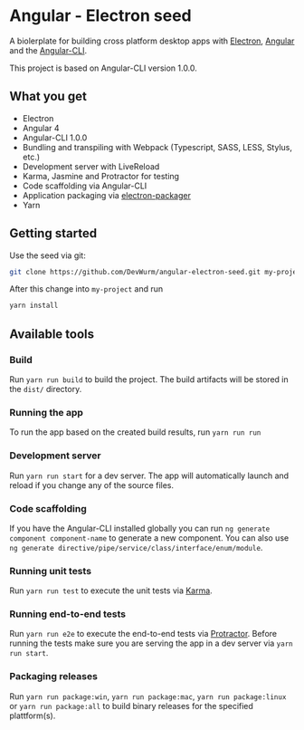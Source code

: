 # Angular - Electron seed
A biolerplate for building cross platform desktop apps with [Electron](http://electron.atom.io/), [Angular](https://angular.io/) and the [Angular-CLI](https://github.com/angular/angular-cli).

This project is based on Angular-CLI version 1.0.0.

## What you get
* Electron
* Angular 4
* Angular-CLI 1.0.0
* Bundling and transpiling with Webpack (Typescript, SASS, LESS, Stylus, etc.)
* Development server with LiveReload
* Karma, Jasmine and Protractor for testing
* Code scaffolding via Angular-CLI
* Application packaging via [electron-packager](https://github.com/electron-userland/electron-packager)
* Yarn

## Getting started
Use the seed via git:
```sh
git clone https://github.com/DevWurm/angular-electron-seed.git my-project
```
After this change into `my-project` and run
```sh
yarn install
```

## Available tools
### Build
Run `yarn run build` to build the project. The build artifacts will be stored in the `dist/` directory.

### Running the app
To run the app based on the created build results, run `yarn run run`

### Development server
Run `yarn run start` for a dev server. The app will automatically launch and reload if you change any of the source files.

###  Code scaffolding
If you have the Angular-CLI installed globally you can run `ng generate component component-name` to generate a new component. You can also use `ng generate directive/pipe/service/class/interface/enum/module`.

### Running unit tests
Run `yarn run test` to execute the unit tests via [Karma](https://karma-runner.github.io).

### Running end-to-end tests
Run `yarn run e2e` to execute the end-to-end tests via [Protractor](http://www.protractortest.org/).
Before running the tests make sure you are serving the app in a dev server via `yarn run start`.

### Packaging releases
Run `yarn run package:win`, `yarn run package:mac`, `yarn run package:linux` or `yarn run package:all` to build binary releases for the specified plattform(s).
